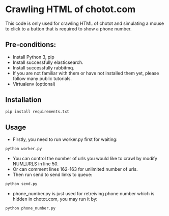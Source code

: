 # Crawling HTML of chotot.com
This code is only used for crawling HTML of chotot and simulating a mouse to click to a button that is required to show a phone number.

## Pre-conditions:
- Install Python 3, pip
- Install successfully elasticsearch.
- Install successfully rabbitmq.
- If you are not familiar with them or have not installed them yet, please follow many public tutorials.
- Virtualenv (optional)

## Installation
```bash
pip install requirements.txt
```

## Usage
- Firstly, you need to run worker.py first for waiting:
```bash
python worker.py
```

- You can control the number of urls you would like to crawl by modify NUM_URLS in line 50.
- Or can comment lines 162-163 for unlimited number of urls.
- Then run send to send links to queue:
```bash
python send.py
```

- phone_number.py is just used for retreiving phone number which is hidden in chotot.com, you may run it by:
```bash
python phone_number.py
```